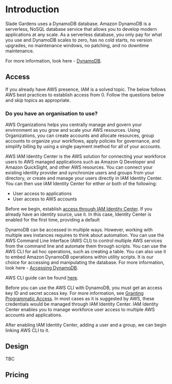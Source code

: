 # Introduction 
Slade Gardens uses a DynamoDB database. Amazon DynamoDB is a serverless, NoSQL database service that allows you to develop modern applications at any scale. As a serverless database, you only pay for what you use and DynamoDB scales to zero, has no cold starts, no version upgrades, no maintenance windows, no patching, and no downtime maintenance.

For more information, look here - [DynamoDB](https://aws.amazon.com/dynamodb/).

## Access
If you already have AWS presence, IAM is a solved topic. The below follows AWS best practices to establish access from 0. Follow the questions below and skip topics as appropriate.

### Do you have an organisation to use?
AWS Organizations helps you centrally manage and govern your environment as you grow and scale your AWS resources. Using Organizations, you can create accounts and allocate resources, group accounts to organize your workflows, apply policies for governance, and simplify billing by using a single payment method for all of your accounts.



AWS IAM Identity Center is the AWS solution for connecting your workforce users to AWS managed applications such as Amazon Q Developer and Amazon QuickSight, and other AWS resources. You can connect your existing identity provider and synchronize users and groups from your directory, or create and manage your users directly in IAM Identity Center. You can then use IAM Identity Center for either or both of the following:
 - User access to applications
 - User access to AWS accounts

Before we begin, establish [access through IAM Identity Center](https://docs.aws.amazon.com/singlesignon/latest/userguide/getting-started.html). If you already have an identity source, use it. In this case, Identity Center is enabled for the first time, providing a default  

DynamoDB can be accessed in multiple ways. However, working with multiple aws instances requires to think about automation. You can use the AWS Command Line Interface (AWS CLI) to control multiple AWS services from the command line and automate them through scripts. You can use the AWS CLI for ad hoc operations, such as creating a table. You can also use it to embed Amazon DynamoDB operations within utility scripts. It is our choice for accessing and manipulating the database. For more information, look here - [Accessing DynamoDB](https://docs.aws.amazon.com/amazondynamodb/latest/developerguide/AccessingDynamoDB.html#Tools.CLI).

AWS CLI guide can be found [here](https://docs.aws.amazon.com/cli/latest/userguide/getting-started-install.html).

Before you can use the AWS CLI with DynamoDB, you must get an access key ID and secret access key. For more information, see [Granting Programmatic Access](https://docs.aws.amazon.com/amazondynamodb/latest/developerguide/SettingUp.DynamoWebService.html#SettingUp.DynamoWebService.GetCredentials). In most cases as it is suggested by AWS, these credentials would be managed through IAM Identity Center. IAM Identity Center enables you to manage workforce user access to multiple AWS accounts and applications.

After enabling IAM Identity Center, adding a user and a group, we can begin linking AWS CLI to it.

## Design
TBC

## Pricing

